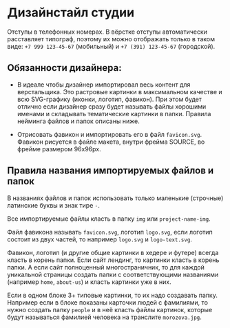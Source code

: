 # Дизайнстайл студии

Отступы в телефонных номерах. В вёрстке отступы автоматически расставляет типограф, поэтому их можно отображать только в таком виде: `+7 999 123-45-67` (мобильный) и `+7 (391) 123-45-67` (городской).

## Обязанности дизайнера:

- В идеале чтобы дизайнер импортировал весь контент для верстальщика. Это растровые картинки в максимальном качестве и всю SVG-графику (иконки, логотип, фавикон). При этом будет отлично если дизайнер сразу будет называть файлы хорошими именами и складывать тематические картинки в папки. Правила нейминга файлов и папок описаны ниже.

- Отрисовать фавикон и импортировать его в файл `favicon.svg`. Фавикон рисуется в файле макета, внутри фрейма SOURCE, во фрейме размером 96x96px.

## Правила названия импортируемых файлов и папок

В названиях файлов и папок использовать только маленькие (строчные) латинские буквы и знак тире `-`.

Все импортируемые файлы класть в папку `img` или `project-name-img`. 

Файл фавикона называть `favicon.svg`, логотип `logo.svg`, если логотип состоит из двух частей, то например `logo.svg` и `logo-text.svg`.

Фавикон, логотип (и другие общие картинки в хедере и футере) всегда класть в корень папки. Если сайт лендинг, то картинки класть в корень папки. А если сайт полноценный многостраничник, то для каждой уникальной страницы создать папки с соответствующими названиями (например `home`, `about-us`) и класть картинки уже в них.

Если в одном блоке 3+ типовые картинки, то их надо создавать папку. Например если в блоке показаны карточки людей с фамилиями, то нужно создать папку `people` и в неё класть файлы картинок, которые будут называться фамилией человека на транслите `morozova.jpg`.
